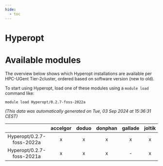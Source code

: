 ```yaml
---
hide:
  - toc
---
```


Hyperopt
========

# Available modules


The overview below shows which Hyperopt installations are available per HPC-UGent Tier-2cluster, ordered based on software version (new to old).

To start using Hyperopt, load one of these modules using a `module load` command like:

```shell
module load Hyperopt/0.2.7-foss-2022a
```

*(This data was automatically generated on Tue, 03 Sep 2024 at 15:36:31 CEST)*  

| |accelgor|doduo|donphan|gallade|joltik|shinx|skitty|
| :---: | :---: | :---: | :---: | :---: | :---: | :---: | :---: |
|Hyperopt/0.2.7-foss-2022a|x|x|x|x|x|-|x|
|Hyperopt/0.2.7-foss-2021a|x|x|x|-|x|-|x|
